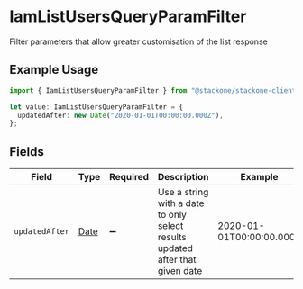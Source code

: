 # IamListUsersQueryParamFilter

Filter parameters that allow greater customisation of the list response

## Example Usage

```typescript
import { IamListUsersQueryParamFilter } from "@stackone/stackone-client-ts/sdk/models/operations";

let value: IamListUsersQueryParamFilter = {
  updatedAfter: new Date("2020-01-01T00:00:00.000Z"),
};
```

## Fields

| Field                                                                                         | Type                                                                                          | Required                                                                                      | Description                                                                                   | Example                                                                                       |
| --------------------------------------------------------------------------------------------- | --------------------------------------------------------------------------------------------- | --------------------------------------------------------------------------------------------- | --------------------------------------------------------------------------------------------- | --------------------------------------------------------------------------------------------- |
| `updatedAfter`                                                                                | [Date](https://developer.mozilla.org/en-US/docs/Web/JavaScript/Reference/Global_Objects/Date) | :heavy_minus_sign:                                                                            | Use a string with a date to only select results updated after that given date                 | 2020-01-01T00:00:00.000Z                                                                      |